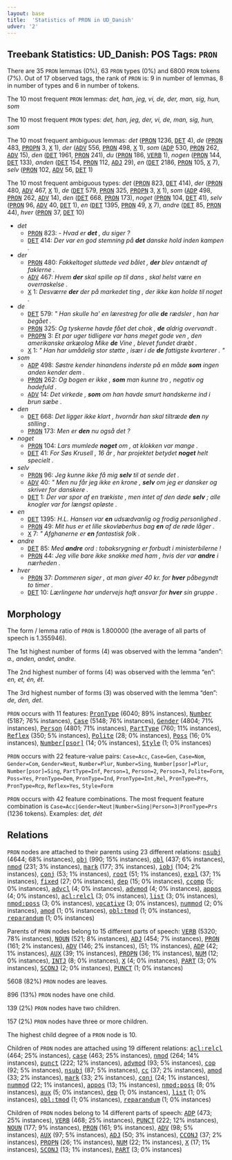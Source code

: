 ```yaml
---
layout: base
title:  'Statistics of PRON in UD_Danish'
udver: '2'
---
```


## Treebank Statistics: UD_Danish: POS Tags: `PRON`

There are 35 `PRON` lemmas (0%), 63 `PRON` types (0%) and 6800 `PRON` tokens (7%).
Out of 17 observed tags, the rank of `PRON` is: 9 in number of lemmas, 8 in number of types and 6 in number of tokens.

The 10 most frequent `PRON` lemmas: <em>det, han, jeg, vi, de, der, man, sig, hun, som</em>

The 10 most frequent `PRON` types:  <em>det, han, jeg, der, vi, de, man, sig, hun, som</em>

The 10 most frequent ambiguous lemmas: <em>det</em> (<tt><a href="da-pos-PRON.html">PRON</a></tt> 1236, <tt><a href="da-pos-DET.html">DET</a></tt> 4), <em>de</em> (<tt><a href="da-pos-PRON.html">PRON</a></tt> 483, <tt><a href="da-pos-PROPN.html">PROPN</a></tt> 3, <tt><a href="da-pos-X.html">X</a></tt> 1), <em>der</em> (<tt><a href="da-pos-ADV.html">ADV</a></tt> 556, <tt><a href="da-pos-PRON.html">PRON</a></tt> 498, <tt><a href="da-pos-X.html">X</a></tt> 1), <em>som</em> (<tt><a href="da-pos-ADP.html">ADP</a></tt> 530, <tt><a href="da-pos-PRON.html">PRON</a></tt> 262, <tt><a href="da-pos-ADV.html">ADV</a></tt> 15), <em>den</em> (<tt><a href="da-pos-DET.html">DET</a></tt> 1961, <tt><a href="da-pos-PRON.html">PRON</a></tt> 241), <em>du</em> (<tt><a href="da-pos-PRON.html">PRON</a></tt> 186, <tt><a href="da-pos-VERB.html">VERB</a></tt> 1), <em>nogen</em> (<tt><a href="da-pos-PRON.html">PRON</a></tt> 144, <tt><a href="da-pos-DET.html">DET</a></tt> 133), <em>anden</em> (<tt><a href="da-pos-DET.html">DET</a></tt> 154, <tt><a href="da-pos-PRON.html">PRON</a></tt> 112, <tt><a href="da-pos-ADJ.html">ADJ</a></tt> 29), <em>en</em> (<tt><a href="da-pos-DET.html">DET</a></tt> 2186, <tt><a href="da-pos-PRON.html">PRON</a></tt> 105, <tt><a href="da-pos-X.html">X</a></tt> 7), <em>selv</em> (<tt><a href="da-pos-PRON.html">PRON</a></tt> 102, <tt><a href="da-pos-ADV.html">ADV</a></tt> 56, <tt><a href="da-pos-DET.html">DET</a></tt> 1)

The 10 most frequent ambiguous types:  <em>det</em> (<tt><a href="da-pos-PRON.html">PRON</a></tt> 823, <tt><a href="da-pos-DET.html">DET</a></tt> 414), <em>der</em> (<tt><a href="da-pos-PRON.html">PRON</a></tt> 480, <tt><a href="da-pos-ADV.html">ADV</a></tt> 467, <tt><a href="da-pos-X.html">X</a></tt> 1), <em>de</em> (<tt><a href="da-pos-DET.html">DET</a></tt> 579, <tt><a href="da-pos-PRON.html">PRON</a></tt> 325, <tt><a href="da-pos-PROPN.html">PROPN</a></tt> 3, <tt><a href="da-pos-X.html">X</a></tt> 1), <em>som</em> (<tt><a href="da-pos-ADP.html">ADP</a></tt> 498, <tt><a href="da-pos-PRON.html">PRON</a></tt> 262, <tt><a href="da-pos-ADV.html">ADV</a></tt> 14), <em>den</em> (<tt><a href="da-pos-DET.html">DET</a></tt> 668, <tt><a href="da-pos-PRON.html">PRON</a></tt> 173), <em>noget</em> (<tt><a href="da-pos-PRON.html">PRON</a></tt> 104, <tt><a href="da-pos-DET.html">DET</a></tt> 41), <em>selv</em> (<tt><a href="da-pos-PRON.html">PRON</a></tt> 96, <tt><a href="da-pos-ADV.html">ADV</a></tt> 40, <tt><a href="da-pos-DET.html">DET</a></tt> 1), <em>en</em> (<tt><a href="da-pos-DET.html">DET</a></tt> 1395, <tt><a href="da-pos-PRON.html">PRON</a></tt> 49, <tt><a href="da-pos-X.html">X</a></tt> 7), <em>andre</em> (<tt><a href="da-pos-DET.html">DET</a></tt> 85, <tt><a href="da-pos-PRON.html">PRON</a></tt> 44), <em>hver</em> (<tt><a href="da-pos-PRON.html">PRON</a></tt> 37, <tt><a href="da-pos-DET.html">DET</a></tt> 10)


* <em>det</em>
  * <tt><a href="da-pos-PRON.html">PRON</a></tt> 823: <em>- Hvad er <b>det</b> , du siger ?</em>
  * <tt><a href="da-pos-DET.html">DET</a></tt> 414: <em>Der var en god stemning på <b>det</b> danske hold inden kampen .</em>
* <em>der</em>
  * <tt><a href="da-pos-PRON.html">PRON</a></tt> 480: <em>Fakkeltoget sluttede ved bålet , <b>der</b> blev antændt af faklerne .</em>
  * <tt><a href="da-pos-ADV.html">ADV</a></tt> 467: <em>Hvem <b>der</b> skal spille op til dans , skal helst være en overraskelse .</em>
  * <tt><a href="da-pos-X.html">X</a></tt> 1: <em>Desværre <b>der</b> der på markedet ting , der ikke kan holde til noget .</em>
* <em>de</em>
  * <tt><a href="da-pos-DET.html">DET</a></tt> 579: <em>" Han skulle ha' en lærestreg for alle <b>de</b> rædsler , han har begået .</em>
  * <tt><a href="da-pos-PRON.html">PRON</a></tt> 325: <em>Og tyskerne havde fået det chok , <b>de</b> aldrig overvandt .</em>
  * <tt><a href="da-pos-PROPN.html">PROPN</a></tt> 3: <em>Et par uger tidligere var hans meget gode ven , den amerikanske arkæolog Mike <b>de</b> Vine , blevet fundet dræbt .</em>
  * <tt><a href="da-pos-X.html">X</a></tt> 1: <em>" Han har umådelig stor støtte , især i de <b>de</b> fattigste kvarterer . "</em>
* <em>som</em>
  * <tt><a href="da-pos-ADP.html">ADP</a></tt> 498: <em>Søstre kender hinandens inderste på en måde <b>som</b> ingen anden kender dem .</em>
  * <tt><a href="da-pos-PRON.html">PRON</a></tt> 262: <em>Og bogen er ikke , <b>som</b> man kunne tro , negativ og hadefuld .</em>
  * <tt><a href="da-pos-ADV.html">ADV</a></tt> 14: <em>Det virkede , <b>som</b> om han havde smurt handskerne ind i brun sæbe .</em>
* <em>den</em>
  * <tt><a href="da-pos-DET.html">DET</a></tt> 668: <em>Det ligger ikke klart , hvornår han skal tiltræde <b>den</b> ny stilling .</em>
  * <tt><a href="da-pos-PRON.html">PRON</a></tt> 173: <em>Men er <b>den</b> nu også det ?</em>
* <em>noget</em>
  * <tt><a href="da-pos-PRON.html">PRON</a></tt> 104: <em>Lars mumlede <b>noget</b> om , at klokken var mange .</em>
  * <tt><a href="da-pos-DET.html">DET</a></tt> 41: <em>For Søs Krusell , 16 år , har projektet betydet <b>noget</b> helt specielt .</em>
* <em>selv</em>
  * <tt><a href="da-pos-PRON.html">PRON</a></tt> 96: <em>Jeg kunne ikke få mig <b>selv</b> til at sende det .</em>
  * <tt><a href="da-pos-ADV.html">ADV</a></tt> 40: <em>" Men nu får jeg ikke en krone , <b>selv</b> om jeg er dansker og skriver for danskere .</em>
  * <tt><a href="da-pos-DET.html">DET</a></tt> 1: <em>Der var spor af en trækiste , men intet af den døde <b>selv</b> ; alle knogler var for længst opløste .</em>
* <em>en</em>
  * <tt><a href="da-pos-DET.html">DET</a></tt> 1395: <em>H.L. Hansen var <b>en</b> udsædvanlig og frodig personlighed .</em>
  * <tt><a href="da-pos-PRON.html">PRON</a></tt> 49: <em>Mit hus er et lille skovløberhus bag <b>en</b> af de røde låger .</em>
  * <tt><a href="da-pos-X.html">X</a></tt> 7: <em>" Afghanerne er <b>en</b> fantastisk folk .</em>
* <em>andre</em>
  * <tt><a href="da-pos-DET.html">DET</a></tt> 85: <em>Med <b>andre</b> ord : tobaksrygning er forbudt i ministerbilerne !</em>
  * <tt><a href="da-pos-PRON.html">PRON</a></tt> 44: <em>Jeg ville bare ikke snakke med ham , hvis der var <b>andre</b> i nærheden .</em>
* <em>hver</em>
  * <tt><a href="da-pos-PRON.html">PRON</a></tt> 37: <em>Dommeren siger , at man giver 40 kr. for <b>hver</b> påbegyndt to timer .</em>
  * <tt><a href="da-pos-DET.html">DET</a></tt> 10: <em>Lærlingene har undervejs haft ansvar for <b>hver</b> sin gruppe .</em>

## Morphology

The form / lemma ratio of `PRON` is 1.800000 (the average of all parts of speech is 1.355946).

The 1st highest number of forms (4) was observed with the lemma “anden”: <em>a., anden, andet, andre</em>.

The 2nd highest number of forms (4) was observed with the lemma “en”: <em>en, et, én, ét</em>.

The 3rd highest number of forms (3) was observed with the lemma “den”: <em>de, den, det</em>.

`PRON` occurs with 11 features: <tt><a href="da-feat-PronType.html">PronType</a></tt> (6040; 89% instances), <tt><a href="da-feat-Number.html">Number</a></tt> (5187; 76% instances), <tt><a href="da-feat-Case.html">Case</a></tt> (5148; 76% instances), <tt><a href="da-feat-Gender.html">Gender</a></tt> (4804; 71% instances), <tt><a href="da-feat-Person.html">Person</a></tt> (4801; 71% instances), <tt><a href="da-feat-PartType.html">PartType</a></tt> (760; 11% instances), <tt><a href="da-feat-Reflex.html">Reflex</a></tt> (350; 5% instances), <tt><a href="da-feat-Polite.html">Polite</a></tt> (28; 0% instances), <tt><a href="da-feat-Poss.html">Poss</a></tt> (16; 0% instances), <tt><a href="da-feat-Number-psor.html">Number[psor]</a></tt> (14; 0% instances), <tt><a href="da-feat-Style.html">Style</a></tt> (1; 0% instances)

`PRON` occurs with 22 feature-value pairs: `Case=Acc`, `Case=Gen`, `Case=Nom`, `Gender=Com`, `Gender=Neut`, `Number=Plur`, `Number=Sing`, `Number[psor]=Plur`, `Number[psor]=Sing`, `PartType=Inf`, `Person=1`, `Person=2`, `Person=3`, `Polite=Form`, `Poss=Yes`, `PronType=Dem`, `PronType=Ind`, `PronType=Int,Rel`, `PronType=Prs`, `PronType=Rcp`, `Reflex=Yes`, `Style=Form`

`PRON` occurs with 42 feature combinations.
The most frequent feature combination is `Case=Acc|Gender=Neut|Number=Sing|Person=3|PronType=Prs` (1236 tokens).
Examples: <em>det, dét</em>


## Relations

`PRON` nodes are attached to their parents using 23 different relations: <tt><a href="da-dep-nsubj.html">nsubj</a></tt> (4644; 68% instances), <tt><a href="da-dep-obj.html">obj</a></tt> (990; 15% instances), <tt><a href="da-dep-obl.html">obl</a></tt> (437; 6% instances), <tt><a href="da-dep-nmod.html">nmod</a></tt> (231; 3% instances), <tt><a href="da-dep-mark.html">mark</a></tt> (177; 3% instances), <tt><a href="da-dep-iobj.html">iobj</a></tt> (104; 2% instances), <tt><a href="da-dep-conj.html">conj</a></tt> (53; 1% instances), <tt><a href="da-dep-root.html">root</a></tt> (51; 1% instances), <tt><a href="da-dep-expl.html">expl</a></tt> (37; 1% instances), <tt><a href="da-dep-fixed.html">fixed</a></tt> (27; 0% instances), <tt><a href="da-dep-dep.html">dep</a></tt> (15; 0% instances), <tt><a href="da-dep-ccomp.html">ccomp</a></tt> (5; 0% instances), <tt><a href="da-dep-advcl.html">advcl</a></tt> (4; 0% instances), <tt><a href="da-dep-advmod.html">advmod</a></tt> (4; 0% instances), <tt><a href="da-dep-appos.html">appos</a></tt> (4; 0% instances), <tt><a href="da-dep-acl-relcl.html">acl:relcl</a></tt> (3; 0% instances), <tt><a href="da-dep-list.html">list</a></tt> (3; 0% instances), <tt><a href="da-dep-nmod-poss.html">nmod:poss</a></tt> (3; 0% instances), <tt><a href="da-dep-vocative.html">vocative</a></tt> (3; 0% instances), <tt><a href="da-dep-nummod.html">nummod</a></tt> (2; 0% instances), <tt><a href="da-dep-amod.html">amod</a></tt> (1; 0% instances), <tt><a href="da-dep-obl-tmod.html">obl:tmod</a></tt> (1; 0% instances), <tt><a href="da-dep-reparandum.html">reparandum</a></tt> (1; 0% instances)

Parents of `PRON` nodes belong to 15 different parts of speech: <tt><a href="da-pos-VERB.html">VERB</a></tt> (5320; 78% instances), <tt><a href="da-pos-NOUN.html">NOUN</a></tt> (521; 8% instances), <tt><a href="da-pos-ADJ.html">ADJ</a></tt> (454; 7% instances), <tt><a href="da-pos-PRON.html">PRON</a></tt> (161; 2% instances), <tt><a href="da-pos-ADV.html">ADV</a></tt> (146; 2% instances),  (51; 1% instances), <tt><a href="da-pos-ADP.html">ADP</a></tt> (42; 1% instances), <tt><a href="da-pos-AUX.html">AUX</a></tt> (39; 1% instances), <tt><a href="da-pos-PROPN.html">PROPN</a></tt> (36; 1% instances), <tt><a href="da-pos-NUM.html">NUM</a></tt> (12; 0% instances), <tt><a href="da-pos-INTJ.html">INTJ</a></tt> (8; 0% instances), <tt><a href="da-pos-X.html">X</a></tt> (4; 0% instances), <tt><a href="da-pos-PART.html">PART</a></tt> (3; 0% instances), <tt><a href="da-pos-SCONJ.html">SCONJ</a></tt> (2; 0% instances), <tt><a href="da-pos-PUNCT.html">PUNCT</a></tt> (1; 0% instances)

5608 (82%) `PRON` nodes are leaves.

896 (13%) `PRON` nodes have one child.

139 (2%) `PRON` nodes have two children.

157 (2%) `PRON` nodes have three or more children.

The highest child degree of a `PRON` node is 10.

Children of `PRON` nodes are attached using 19 different relations: <tt><a href="da-dep-acl-relcl.html">acl:relcl</a></tt> (464; 25% instances), <tt><a href="da-dep-case.html">case</a></tt> (463; 25% instances), <tt><a href="da-dep-nmod.html">nmod</a></tt> (264; 14% instances), <tt><a href="da-dep-punct.html">punct</a></tt> (222; 12% instances), <tt><a href="da-dep-advmod.html">advmod</a></tt> (93; 5% instances), <tt><a href="da-dep-cop.html">cop</a></tt> (92; 5% instances), <tt><a href="da-dep-nsubj.html">nsubj</a></tt> (87; 5% instances), <tt><a href="da-dep-cc.html">cc</a></tt> (37; 2% instances), <tt><a href="da-dep-amod.html">amod</a></tt> (33; 2% instances), <tt><a href="da-dep-mark.html">mark</a></tt> (33; 2% instances), <tt><a href="da-dep-conj.html">conj</a></tt> (24; 1% instances), <tt><a href="da-dep-nummod.html">nummod</a></tt> (22; 1% instances), <tt><a href="da-dep-appos.html">appos</a></tt> (13; 1% instances), <tt><a href="da-dep-nmod-poss.html">nmod:poss</a></tt> (8; 0% instances), <tt><a href="da-dep-aux.html">aux</a></tt> (5; 0% instances), <tt><a href="da-dep-dep.html">dep</a></tt> (1; 0% instances), <tt><a href="da-dep-list.html">list</a></tt> (1; 0% instances), <tt><a href="da-dep-obl-tmod.html">obl:tmod</a></tt> (1; 0% instances), <tt><a href="da-dep-reparandum.html">reparandum</a></tt> (1; 0% instances)

Children of `PRON` nodes belong to 14 different parts of speech: <tt><a href="da-pos-ADP.html">ADP</a></tt> (473; 25% instances), <tt><a href="da-pos-VERB.html">VERB</a></tt> (468; 25% instances), <tt><a href="da-pos-PUNCT.html">PUNCT</a></tt> (222; 12% instances), <tt><a href="da-pos-NOUN.html">NOUN</a></tt> (177; 9% instances), <tt><a href="da-pos-PRON.html">PRON</a></tt> (161; 9% instances), <tt><a href="da-pos-ADV.html">ADV</a></tt> (98; 5% instances), <tt><a href="da-pos-AUX.html">AUX</a></tt> (97; 5% instances), <tt><a href="da-pos-ADJ.html">ADJ</a></tt> (50; 3% instances), <tt><a href="da-pos-CCONJ.html">CCONJ</a></tt> (37; 2% instances), <tt><a href="da-pos-PROPN.html">PROPN</a></tt> (26; 1% instances), <tt><a href="da-pos-NUM.html">NUM</a></tt> (22; 1% instances), <tt><a href="da-pos-X.html">X</a></tt> (17; 1% instances), <tt><a href="da-pos-SCONJ.html">SCONJ</a></tt> (13; 1% instances), <tt><a href="da-pos-PART.html">PART</a></tt> (3; 0% instances)

